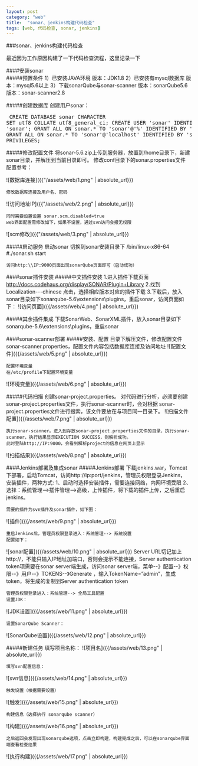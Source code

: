 ```yaml
---
layout: post
category: "web"
title:  "sonar、jenkins构建代码检查"
tags: [web, 代码检查, sonar, jenkins]
---
```


###sonar、jenkins构建代码检查

最近因为工作原因构建了一下代码检查流程，这里记录一下

####安装sonar  
#####预置条件
	1）已安装JAVA环境
		版本：JDK1.8
	2）已安装有mysql数据库
		版本：mysql5.6以上
	3）下载sonarQube与sonar-scanner
		版本：sonarQube5.6
		版本：sonar-scanner2.8

#####创建数据库
创建用户sonar：
	<pre>
	CREATE DATABASE sonar CHARACTER SET utf8 COLLATE utf8_general_ci;
	CREATE USER 'sonar' IDENTIFIED BY 'sonar';
	GRANT ALL ON sonar.* TO 'sonar'@'%' IDENTIFIED BY 'sonar';
	GRANT ALL ON sonar.* TO 'sonar'@'localhost' IDENTIFIED BY 'sonar';
	FLUSH PRIVILEGES;
	</pre>

#####修改配置文件
	将sonar-5.6.zip上传到服务器，放置到/home目录下，新建sonar目录，并解压到当前目录即可。
	修改conf目录下的sonar.properties文件
	配置参考：

![数据库连接]({{"/assets/web/1.png" | absolute_url}})

	修改数据库连接及用户名、密码
![访问地址IP]({{"/assets/web/2.png" | absolute_url}})

	同时需要设置设置 sonar.scm.disabled=true
	web界面配置需修改如下，如果不设置，通过svn访问会报无权限
![scm修改]({{"/assets/web/3.png" | absolute_url}})

#####启动服务
	启动sonar
	切换到sonar安装目录下 /bin/linux-x86-64
	#./sonar.sh start

	访问http:\\IP:9000页面出现sonarQube页面即可（启动成功）

####sonar插件安装
#####中文插件安装
	1.进入插件下载页面
		http://docs.codehaus.org/display/SONAR/Plugin+Library
	2.找到Localization---chinese   点击，选择相应版本对应的插件下载
	3.下载后，放入sonar目录如下sonarqube-5.6\extensions\plugins，重启sonar，访问页面如下：
![访问页面]({{/assets/web/4.png" | absolute_url}})

#####其余插件集成
	下载SonarWeb、SonarXML插件，放入sonar目录如下sonarqube-5.6\extensions\plugins，重启sonar

####sonar-scanner部署
#####安装、配置
	目录下解压文件，修改配置文件sonar-scanner.properties，配置文件内容包括数据库连接及访问地址
![配置文件]({{/assets/web/5.png" | absolute_url}})

	配置环境变量
	在/etc/profile下配置环境变量
![环境变量]({{/assets/web/6.png" | absolute_url}})

#####代码扫描
	创建sonar-project.properties。
	对代码进行分析，必须要创建sonar-project.properties文件，执行sonar-scanner时，会对根据
	sonar-project.properties文件进行搜索，该文件要放在与项目同一目录下。
![扫描文件配置]({{/assets/web/7.png" | absolute_url}})

	执行sonar-scanner。进入到存放sonar-project.properties文件的目录，执行sonar-scanner，执行结果显示EXECUTION SUCCESS，则解析成功。
	此时登陆http://IP:9000，会看到解析project的信息在网页上显示
![扫描结果]({{/assets/web/8.png" | absolute_url}})

####Jenkins部署及集成sonar
#####Jenkins部署
	下载jenkins.war，Tomcat下部署，启动Tomcat，访问http://ip:port/jenkins，管理员权限登录Jenkins，
	安装插件，两种方式:
	1、启动时选择安装插件，需要连接网络，内网环境受限
	2、选择：系统管理-->插件管理—>高级，上传插件，将下载的插件上传，之后重启jenkins。

	需要的插件为svn插件及sonar插件，如下图：
![插件]({{/assets/web/9.png" | absolute_url}})

	重启Jenkins后，管理员权限登录进入：系统管理--> 系统设置 
	配置如下：
![sonar配置]({{/assets/web/10.png" | absolute_url}})
	Server URL切记加上http://，不能只输入IP地址加端口，否则会提示不能连接，Server authentication token项需要在sonar server端生成，访问sonar server端，菜单--》配置--》权限--》用户--》TOKENS--》Generate ，输入TokenName=”admin”，生成token，将生成的复制到Server authentication token

	管理员权限登录进入：系统管理--> 全局工具配置
	设置JDK：
![JDK设置]({{/assets/web/11.png" | absolute_url}})

	设置SonarQube Scanner：
![SonarQube设置]({{/assets/web/12.png" | absolute_url}})

#####新建任务
	填写项目名称：
![项目名]({{/assets/web/13.png" | absolute_url}})

	填写svn配置信息：
![svn信息]({{/assets/web/14.png" | absolute_url}})

	触发设置（根据需要设置）
![触发]({{/assets/web/15.png" | absolute_url}})

	构建信息（选择执行 sonarqube scanner）
![构建]({{/assets/web/16.png" | absolute_url}})

	之后返回会发现出现sonarqube选项，点击立即构建，构建完成之后，可以在sonarqube界面端查看检查结果
![执行构建]({{/assets/web/17.png" | absolute_url}})







